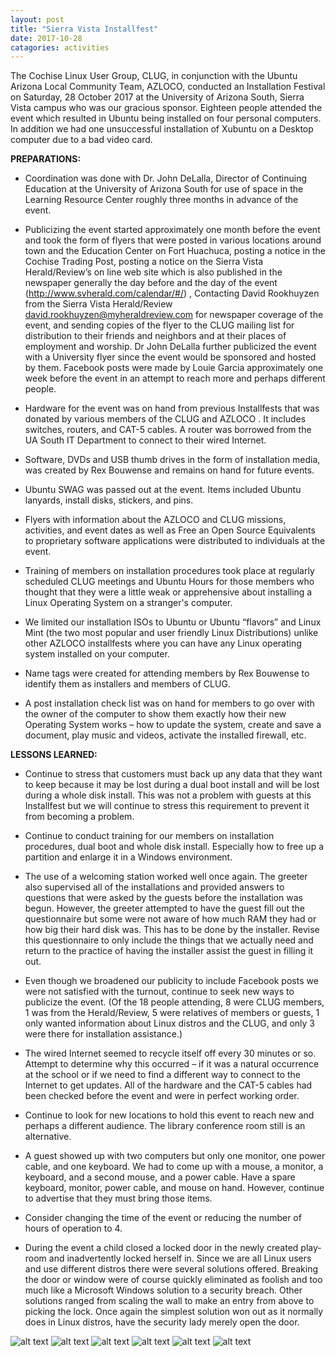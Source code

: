 ```yaml
---
layout: post
title: "Sierra Vista Installfest"
date: 2017-10-28
catagories: activities
---
```


The Cochise Linux User Group, CLUG, in conjunction with the Ubuntu Arizona Local Community Team, AZLOCO, conducted an Installation Festival on Saturday, 28 October 2017 at the University of Arizona South, Sierra Vista campus who was our gracious sponsor.  Eighteen people attended the event which resulted in Ubuntu being installed on four personal computers.  In addition we had one unsuccessful installation of Xubuntu on a Desktop computer due to a bad video card.

**PREPARATIONS:**

 * Coordination was done with Dr. John DeLalla, Director of Continuing Education at the University of Arizona South for use of space in the Learning Resource Center roughly three months in advance of the event.

 * Publicizing the event started approximately one month before the event and took the form of flyers that were posted in various locations around town and the Education Center on Fort Huachuca, posting a notice in the Cochise Trading Post, posting a notice on the Sierra Vista Herald/Review’s on line web site which is also published in the newspaper generally the day before and the day of the event (http://www.svherald.com/calendar/#/) , Contacting David Rookhuyzen from the Sierra Vista Herald/Review david.rookhuyzen@myheraldreview.com for newspaper coverage of the event, and sending copies of the flyer to the CLUG mailing list for distribution to their friends and neighbors and at their places of employment and worship.  Dr John DeLalla further publicized the event with a University flyer since the event would be sponsored and hosted by them.  Facebook posts were made by Louie Garcia approximately one week before the event in an attempt to reach more and perhaps different people.

 * Hardware for the event was on hand from previous Installfests that was donated by various members of the CLUG and AZLOCO .  It includes switches, routers, and CAT-5 cables.  A router was borrowed from the UA South IT Department to connect to their wired Internet.

 * Software, DVDs and USB thumb drives in the form of installation media, was created by Rex Bouwense and remains on hand for future events.

 * Ubuntu SWAG was passed out at the event.  Items included Ubuntu lanyards, install disks, stickers, and pins.

 * Flyers with information about the AZLOCO and CLUG missions, activities, and event dates as well as Free an Open Source Equivalents to proprietary software applications were distributed to individuals at the event.
 
 * Training of members on installation procedures took place at regularly scheduled CLUG meetings and Ubuntu Hours for those members who thought that they were a little weak or apprehensive about installing a Linux Operating System on a stranger's computer.

 * We limited our installation ISOs to Ubuntu or Ubuntu “flavors” and Linux Mint (the two most popular and user friendly Linux Distributions) unlike other AZLOCO installfests where you can have any Linux operating system installed on your computer.   

 * Name tags were created for attending members by Rex Bouwense to identify them as installers and members of CLUG.

 * A post installation check list was on hand for members to go over with the owner of the computer to show them exactly how their new Operating System works – how to update the system, create and save a document, play music and videos, activate the installed firewall, etc.
 
**LESSONS LEARNED:**

 * Continue to stress that customers must back up any data that they want to keep because it may be lost during a dual boot install and will be lost during a whole disk install.  This was not a problem with guests at this Installfest but we will continue to stress this requirement to prevent it from becoming a problem.

 * Continue to conduct training for our members on installation procedures, dual boot and whole disk install.  Especially how to free up a partition and enlarge it in a Windows environment.  

 * The use of a welcoming station worked well once again.  The greeter also supervised all of the installations and provided answers to questions that were asked by the guests before the installation was begun.  However, the greeter attempted to have the guest fill out the questionnaire but some were not aware of how much RAM they had or how big their hard disk was.  This has to be done by the installer.  Revise this questionnaire to only include the things that we actually need and return to the practice of having the installer assist the guest in filling it out.

 * Even though we broadened our publicity to include Facebook posts we were not satisfied with the turnout, continue to seek new ways to publicize the event.  (Of the 18 people attending, 8 were CLUG members, 1 was from the Herald/Review, 5 were relatives of members or guests, 1 only wanted information about Linux distros and the CLUG, and only 3 were there for installation assistance.)
 
 * The wired Internet seemed to recycle itself off every 30 minutes or so.  Attempt to determine why this occurred – if it was a natural occurrence at the school or if we need to find a different way to connect to the Internet to get updates.  All of the hardware and the CAT-5 cables had been checked before the event and were in perfect working order.

 * Continue to look for new locations to hold this event to reach new and perhaps a different audience.  The library conference room still is an alternative.

 * A guest showed up with two computers but only one monitor, one power cable, and one keyboard.  We had to come up with a mouse, a monitor, a keyboard, and a second mouse, and a power cable.  Have a spare keyboard, monitor, power cable, and mouse on hand.  However, continue to advertise that they must bring those items.

 * Consider changing the time of the event or reducing the number of hours of operation to 4.

 * During the event a child closed a locked door in the newly created play-room and inadvertently locked herself in.  Since we are all Linux users and use different distros there were several solutions offered.  Breaking the door or window were of course quickly eliminated as foolish and too much like a Microsoft Windows solution to a security breach.  Other solutions ranged from scaling the wall to make an entry from above to picking the lock.  Once again the simplest solution won out as it normally does in Linux distros, have the security lady merely open the door.
 
![alt text](https://raw.githubusercontent.com/CochiseLinuxUsersGroup/CochiseLinuxUsersGroup.github.io/master/images/SierraVistaInstallfest_2017-10-28_1-400x400.JPG)
![alt text](https://raw.githubusercontent.com/CochiseLinuxUsersGroup/CochiseLinuxUsersGroup.github.io/master/images/SierraVistaInstallfest_2017-10-28_2-400x400.JPG) 
![alt text](https://raw.githubusercontent.com/CochiseLinuxUsersGroup/CochiseLinuxUsersGroup.github.io/master/images/SierraVistaInstallfest_2017-10-28_3-400x400.JPG) 
![alt text](https://raw.githubusercontent.com/CochiseLinuxUsersGroup/CochiseLinuxUsersGroup.github.io/master/images/SierraVistaInstallfest_2017-10-28_4-400x400.JPG) 
![alt text](https://raw.githubusercontent.com/CochiseLinuxUsersGroup/CochiseLinuxUsersGroup.github.io/master/images/SierraVistaInstallfest_2017-10-28_5-400x400.JPG) 
![alt text](https://raw.githubusercontent.com/CochiseLinuxUsersGroup/CochiseLinuxUsersGroup.github.io/master/images/SierraVistaInstallfest_2017-10-28_7-400x400.JPG) 

